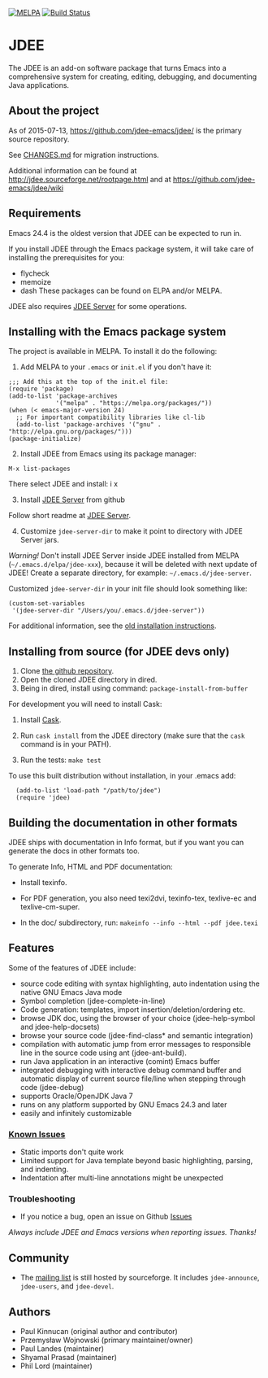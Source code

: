 [![MELPA](http://melpa.org/packages/jdee-badge.svg)](http://melpa.org/#/jdee)
[![Build Status](https://travis-ci.org/jdee-emacs/jdee.png?branch=master)](https://travis-ci.org/jdee-emacs/jdee)

# JDEE

The JDEE is an add-on software package that turns Emacs into a
comprehensive system for creating, editing, debugging, and documenting
Java applications.

## About the project

As of 2015-07-13, https://github.com/jdee-emacs/jdee/ is the primary source repository.

See [CHANGES.md](CHANGES.md) for migration instructions.

Additional information can be found at http://jdee.sourceforge.net/rootpage.html and at https://github.com/jdee-emacs/jdee/wiki

## Requirements

Emacs 24.4 is the oldest version that JDEE can be expected to run in.

If you install JDEE through the Emacs package system, it will take
care of installing the prerequisites for you:
* flycheck
* memoize
* dash
These packages can be found on ELPA and/or MELPA.

JDEE also requires [JDEE Server](http://github.com/jdee-emacs/jdee-server) for some operations.

## Installing with the Emacs package system

The project is available in MELPA. To install it do the following:
1. Add MELPA to your `.emacs` or `init.el` if you don't have it:
```emacs-lisp
;;; Add this at the top of the init.el file:
(require 'package)
(add-to-list 'package-archives
             '("melpa" . "https://melpa.org/packages/"))
(when (< emacs-major-version 24)
  ;; For important compatibility libraries like cl-lib
  (add-to-list 'package-archives '("gnu" . "http://elpa.gnu.org/packages/")))
(package-initialize)
```
2. Install JDEE from Emacs using its package manager:
```
M-x list-packages
```
There select JDEE and install: i x

3. Install [JDEE Server](http://github.com/jdee-emacs/jdee-server) from github

Follow short readme at [JDEE Server](http://github.com/jdee-emacs/jdee-server).

4. Customize `jdee-server-dir` to make it point to directory with JDEE Server jars.

_Warning!_ Don't install JDEE Server inside JDEE installed from MELPA (`~/.emacs.d/elpa/jdee-xxx`), because it will be deleted with next update of JDEE! Create a separate directory, for example: `~/.emacs.d/jdee-server`.

Customized `jdee-server-dir` in your init file should look something like:
```emacs-lisp
(custom-set-variables
 '(jdee-server-dir "/Users/you/.emacs.d/jdee-server"))
```

For additional information, see the [old installation instructions](http://htmlpreview.github.com/?https://github.com/peterwvj/jdee/blob/master/doc/flat/install.html).

## Installing from source (for JDEE devs only)

1. Clone [the github repository](https://github.com/jdee-emacs/jdee/).
2. Open the cloned JDEE directory in dired.
3. Being in dired, install using command: ```package-install-from-buffer```

For development you will need to install Cask:

1. Install [Cask](http://cask.readthedocs.io/en/latest/index.html).

2. Run ```cask install``` from the JDEE directory (make sure that the
   ```cask``` command is in your PATH).

3. Run the tests: ```make test```

To use this built distribution without installation, in your .emacs add:

```emacs-lisp
  (add-to-list 'load-path "/path/to/jdee")
  (require 'jdee)
```

## Building the documentation in other formats
JDEE ships with documentation in Info format, but if you want you can generate the docs in other formats too.

To generate Info, HTML and PDF documentation:

- Install texinfo.

- For PDF generation, you also need texi2dvi, texinfo-tex, texlive-ec
  and texlive-cm-super.

- In the doc/ subdirectory, run: ```makeinfo --info --html --pdf jdee.texi```

## Features

Some of the features of JDEE include:

- source code editing with syntax highlighting, auto indentation using the
  native GNU Emacs Java mode
- Symbol completion (jdee-complete-in-line)
- Code generation: templates, import insertion/deletion/ordering
  etc.
- browse JDK doc, using the browser of your choice (jdee-help-symbol and
  jdee-help-docsets)
- browse your source code (jdee-find-class* and semantic integration)
- compilation with automatic jump from error messages to responsible line in the
  source code using ant (jdee-ant-build).
- run Java application in an interactive (comint) Emacs buffer
- integrated debugging with interactive debug command buffer and automatic
  display of current source file/line when stepping through code (jdee-debug)
- supports Oracle/OpenJDK Java 7
- runs on any platform supported by GNU Emacs 24.3 and later
- easily and infinitely customizable

### [Known Issues](https://github.com/jdee-emacs/jdee/issues)

- Static imports don't quite work
- Limited support for Java template beyond basic highlighting, parsing, and
  indenting.
- Indentation after multi-line annotations might be unexpected

### Troubleshooting

- If you notice a bug, open an issue on Github
  [Issues](https://github.com/jdee-emacs/jdee/issues)

*Always include JDEE and Emacs versions when reporting issues. Thanks!*

## Community

- The [mailing list](http://sourceforge.net/p/jdee/mailman/) is still hosted by
  sourceforge. It includes `jdee-announce`, `jdee-users`, and `jdee-devel`.

## Authors

- Paul Kinnucan (original author and contributor)
- Przemysław Wojnowski (primary maintainer/owner)
- Paul Landes (maintainer)
- Shyamal Prasad (maintainer)
- Phil Lord (maintainer)
